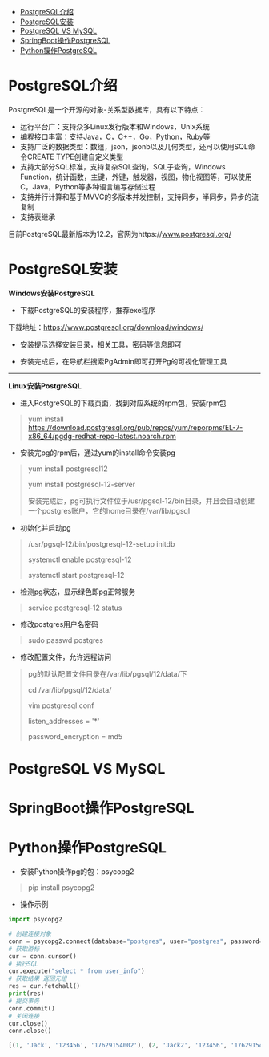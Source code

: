 - [PostgreSQL介绍](#js)
- [PostgreSQL安装](#az)
- [PostgreSQL VS MySQL](#qb)
- [SpringBoot操作PostgreSQL](#sb)
- [Python操作PostgreSQL](#py)



# <a id="js">PostgreSQL介绍</a>

PostgreSQL是一个开源的对象-关系型数据库，具有以下特点：

- 运行平台广：支持众多Linux发行版本和Windows，Unix系统
- 编程接口丰富：支持Java，C，C++，Go，Python，Ruby等
- 支持广泛的数据类型：数组，json，jsonb以及几何类型，还可以使用SQL命令CREATE TYPE创建自定义类型
- 支持大部分SQL标准，支持复杂SQL查询，SQL子查询，Windows Function，统计函数，主键，外键，触发器，视图，物化视图等，可以使用C，Java，Python等多种语言编写存储过程
- 支持并行计算和基于MVVC的多版本并发控制，支持同步，半同步，异步的流复制
- 支持表继承

目前PostgreSQL最新版本为12.2，官网为https://www.postgresql.org/

# <a id="az">PostgreSQL安装</a>

**Windows安装PostgreSQL**

- 下载PostgreSQL的安装程序，推荐exe程序

下载地址：https://www.postgresql.org/download/windows/

- 安装提示选择安装目录，相关工具，密码等信息即可

- 安装完成后，在导航栏搜索PgAdmin即可打开Pg的可视化管理工具

****

**Linux安装PostgreSQL**

- 进入PostgreSQL的下载页面，找到对应系统的rpm包，安装rpm包

> yum install https://download.postgresql.org/pub/repos/yum/reporpms/EL-7-x86_64/pgdg-redhat-repo-latest.noarch.rpm

- 安装完pg的rpm后，通过yum的install命令安装pg

> yum install postgresql12
>
> yum install postgresql-12-server
>
> 安装完成后，pg可执行文件位于/usr/pgsql-12/bin目录，并且会自动创建一个postgres账户，它的home目录在/var/lib/pgsql

- 初始化并启动pg

> /usr/pgsql-12/bin/postgresql-12-setup initdb
>
> systemctl enable postgresql-12
>
> systemctl start postgresql-12

- 检测pg状态，显示绿色即pg正常服务

> service postgresql-12 status

- 修改postgres用户名密码

> sudo passwd postgres

- 修改配置文件，允许远程访问

> pg的默认配置文件目录在/var/lib/pgsql/12/data/下
>
>  cd /var/lib/pgsql/12/data/
>
> vim postgresql.conf
>
>  listen_addresses = '\*' 
>
>  password_encryption = md5

# <a id="qb">PostgreSQL VS MySQL</a>









# <a id="sb">SpringBoot操作PostgreSQL</a>







# <a id = "py">Python操作PostgreSQL</a>


- 安装Python操作pg的包：psycopg2

> pip install psycopg2

- 操作示例

```python
import psycopg2

# 创建连接对象
conn = psycopg2.connect(database="postgres", user="postgres", password="123456", host="localhost", port="5432")
# 获取游标
cur = conn.cursor()
# 执行SQL
cur.execute("select * from user_info")
# 获取结果 返回元组
res = cur.fetchall()
print(res)
# 提交事务
conn.commit()
# 关闭连接
cur.close()
conn.close()

[(1, 'Jack', '123456', '17629154002'), (2, 'Jack2', '123456', '17629154003'), (3, 'Jack3', '123456', '17629154004'), (4, 'Jack4', '123456', '17629154005'), (5, 'Jack5', '123456', '17629154006'), (6, 'unknow', '123456', '17629154008')]
```


